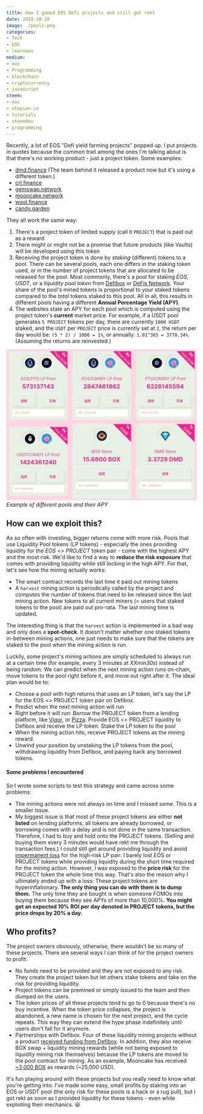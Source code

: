 ```yaml
---
title: How I gamed EOS Defi projects and still got rekt
date: 2020-10-10
image: ./pools.png
categories:
- Tech
- EOS
- learneos
medium:
- eos
- Programming
- blockchain
- cryptocurrency
- javascript
steem:
- eos
- utopian-io
- tutorials
- steemdev
- programming
---
```


Recently, a lot of EOS "Defi yield farming projects" popped up.
I put projects in quotes because the common trait among the ones I'm talking about is that there's no working product - just a project token. Some examples:

- [dmd.finance](https://dmd.finance/) (The team behind it released a product now but it's using a different token.)
- [crl.finance](https://crl.finance/)
- [gemswap.network](http://gemswap.network/)
- [mooncake.network](http://mooncake.network/)
- [wool.finance](http://wool.finance/)
- [candy.garden](https://candy.garden/)

They all work the same way:
1. There's a project token of limited supply (call it `PROJECT`) that is paid out as a reward
2. There might or might not be a promise that future products (like Vaults) will be developed using this token
3. Receiving the project token is done by _staking_ (different) tokens to a pool. There can be several pools, each one differs in the staking token used, or in the number of project tokens that are allocated to be released for the pool. Most commonly, there's a pool for staking _EOS_, _USDT_, or a _liquidity pool token_ from [Defibox](https://defibox.io/) or [DeFis Network](http://app.defis.network/). Your share of the pool's mined tokens is proportional to _your_ staked tokens compared to the _total_ tokens staked to this pool. All in all, this results in different pools having a different **Annual Percentage Yield (APY)**.
4. The websites state an APY for each pool which is computed using the project token's **current** market price. For example, if a USDT pool generates `5 PROJECT` tokens per day, there are currently `1000 USDT` staked, and the `USDT` per `PROJECT` price is currently set at `2`, the return per day would be: `(5 * 2) / 1000 = 1%`, or annually: `1.01^365 = 3778.34%`. (Assuming the returns are reinvested.)

![Example of different pools and their APY](./pools.png)
_Example of different pools and their APY_

## How can we exploit this?

As so often with investing, bigger returns come with more risk.
Pools that use Liquidity Pool tokens (LP tokens) - especially the ones providing liquidity for the _EOS <> PROJECT_ token pair - come with the highest APY and the most risk.
We'd like to find a way to **reduce the risk exposure** that comes with providing liquidity while still locking in the high APY.
For that, let's see how the mining actually works:
- The smart contract records the last time it paid out mining tokens
- A `harvest` mining action is periodically called by the project and computes the number of tokens that need to be released since the last mining action. New tokens to all current miners (= users that staked tokens to the pool) are paid out pro-rata. The last mining time is updated.

The interesting thing is that the `harvest` action is implemented in a bad way and only does a **spot-check**. It doesn't matter whether one staked tokens in-between mining actions, one just needs to make sure that the tokens are staked to the pool when the mining action is run.

Luckily, some project's mining actions are simply scheduled to always run at a certain time (for example, every 3 minutes at _XXmin30s_) instead of being random.
We can predict when the next mining action runs on-chain, move tokens to the pool right before it, and move out right after it.
The ideal plan would be to:

- Choose a pool with high returns that uses an LP token, let's say the LP for the EOS <> PROJECT token pair on Defibox.
- Predict when the next mining action will run
- Right before it will run: Borrow the PROJECT token from a lending platform, like [Vigor](https://vigor.ai), or [Pizza](https://pizza.live). Provide EOS <> PROJECT liquidity to Defibox and receive the LP token. Stake the LP token to the pool
- When the mining action hits, receive PROJECT tokens as the mining reward.
- Unwind your position by unstaking the LP tokens from the pool, withdrawing liquidity from Defibox, and paying back any borrowed tokens.

#### Some problems I encountered

So I wrote some scripts to test this strategy and came across some problems:

- The mining actions were not always on time and I missed some. This is a smaller issue.
- My biggest issue is that most of these project tokens are either **not listed** on lending platforms, all tokens are already borrowed, or borrowing comes with a delay and is not done in the same transaction. Therefore, I had to buy and hold onto the PROJECT tokens. (Selling and buying them every 3 minutes would have rekt me through the transaction fees.) I could still get around providing liquidity and avoid [impermanent loss](https://blog.bancor.network/beginners-guide-to-getting-rekt-by-impermanent-loss-7c9510cb2f22) for the high-risk LP pair: I barely lost EOS or PROJECT tokens while providing liquidity during the short time required for the mining action. However, I was exposed to the **price risk** for the PROJECT token the whole time this way.
That's also the reason why I ultimately ended up with a loss: These project tokens are hyperinflationary. **The only thing you can do with them is to dump them.** The only time they are bought is when someone FOMOs into buying them because they see APYs of more than 10,000%.
**You might get an expected 10% ROI per day denoted in PROJECT tokens, but the price drops by 20% a day.**

## Who profits?

The project owners obviously, otherwise, there wouldn't be so many of these projects. There are several ways I can think of for the project owners to profit:

- No funds need to be provided and they are not exposed to any risk. They create the project token but let others stake tokens and take on the risk for providing liquidity.
- Project tokens can be premined or simply issued to the team and then dumped on the users.
- The token prices of all these projects tend to go to 0 because there's no buy incentive. When the token price collapses, the project is abandoned, a new name is chosen for the next project, and the cycle repeats. This way they can extend the hype phase indefinitely until users don't fall for it anymore.
- Partnerships with Defibox. Four of these liquidity mining projects without a product [received funding from Defibox](https://support.defibox.io/hc/en-us/articles/900002945986-The-EOS-DeFi-Special-Support-Fund-DeFi-Angel-Completes-the-First-Batch-of-Funding). In addition, they also receive BOX swap + liquidity mining rewards (while not being exposed to liquidity mining risk themselves) because the LP tokens are moved to the pool contract for mining. As an example, Mooncake has received [~3,000 BOX](https://bloks.io/account/lptoken.defi?loadContract=true&tab=Tables&table=rewards&account=lptoken.defi&scope=lptoken.defi&limit=100&lower_bound=mooncakepool&upper_bound=mooncakepool) as rewards (~25,000 USD).

It's fun playing around with these projects but you really need to know what you're getting into.
I've made some easy, small profits by staking into an EOS or USDT pool (the only risk for these pools is a hack or a rug pull), but I got rekt as soon as I provided liquidity for these tokens - even while exploiting their mechanics. 😃

